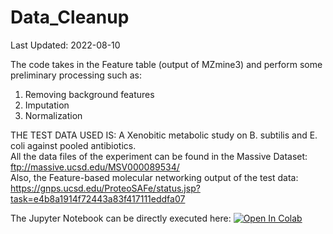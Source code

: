 # Data_Cleanup

Last Updated: 2022-08-10

The code takes in the Feature table (output of MZmine3) and perform some preliminary processing such as:
1) Removing background features
2) Imputation
3) Normalization

THE TEST DATA USED IS: A Xenobitic metabolic study on B. subtilis and E. coli against pooled antibiotics. </br>
All the data files of the experiment can be found in the Massive Dataset: ftp://massive.ucsd.edu/MSV000089534/ </br>
Also, the Feature-based molecular networking output of the test data:</br> https://gnps.ucsd.edu/ProteoSAFe/status.jsp?task=e4b8a1914f72443a83f417111eddfa07

The Jupyter Notebook can be directly executed here: [![Open In Colab](https://colab.research.google.com/assets/colab-badge.svg)](https://colab.research.google.com/github/Functional-Metabolomics-Lab/Data_Cleanup/blob/main)
